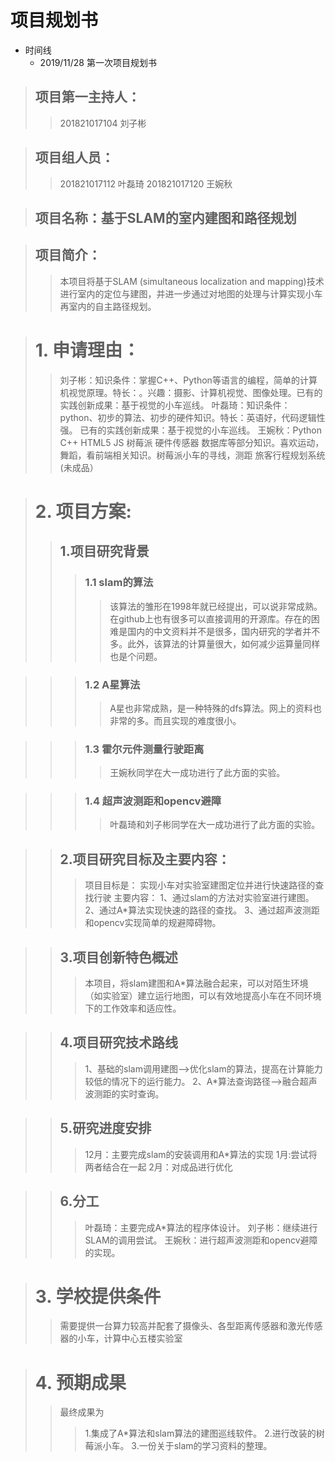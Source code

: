# 项目规划书
- 时间线
  - 2019/11/28  第一次项目规划书

>## 项目第一主持人：
>> 201821017104 刘子彬

>## 项目组人员：
>> 201821017112 叶磊琦
>> 201821017120 王婉秋

>## 项目名称：基于SLAM的室内建图和路径规划

>## 项目简介：
>> 本项目将基于SLAM (simultaneous localization and mapping)技术进行室内的定位与建图，并进一步通过对地图的处理与计算实现小车再室内的自主路径规划。

># 1. 申请理由：
>> 刘子彬：知识条件：掌握C++、Python等语言的编程，简单的计算机视觉原理。特长：。兴趣：摄影、计算机视觉、图像处理。已有的实践创新成果：基于视觉的小车巡线。
>> 叶磊琦：知识条件：python、初步的算法、初步的硬件知识。特长：英语好，代码逻辑性强。 已有的实践创新成果：基于视觉的小车巡线。
>> 王婉秋：Python C++  HTML5  JS  树莓派 硬件传感器 数据库等部分知识。喜欢运动，舞蹈，看前端相关知识。树莓派小车的寻线，测距 旅客行程规划系统(未成品）

># 2. 项目方案:
>> ## 1.项目研究背景
>>> ### 1.1 slam的算法
>>>> 该算法的雏形在1998年就已经提出，可以说非常成熟。在github上也有很多可以直接调用的开源库。存在的困难是国内的中文资料并不是很多，国内研究的学者并不多。此外，该算法的计算量很大，如何减少运算量同样也是个问题。

>>> ### 1.2 A星算法
>>>> A星也非常成熟，是一种特殊的dfs算法。网上的资料也非常的多。而且实现的难度很小。

>>> ### 1.3 霍尔元件测量行驶距离
>>>> 王婉秋同学在大一成功进行了此方面的实验。

>>> ### 1.4 超声波测距和opencv避障
>>>> 叶磊琦和刘子彬同学在大一成功进行了此方面的实验。


>> ## 2.项目研究目标及主要内容：
>>> 项目目标是：
实现小车对实验室建图定位并进行快速路径的查找行驶
主要内容：
1、通过slam的方法对实验室进行建图。
2、通过A*算法实现快速的路径的查找。
3、通过超声波测距和opencv实现简单的规避障碍物。

>> ## 3.项目创新特色概述
>>> 本项目，将slam建图和A*算法融合起来，可以对陌生环境（如实验室）建立运行地图，可以有效地提高小车在不同环境下的工作效率和适应性。

>> ## 4.项目研究技术路线 
>>> 1、基础的slam调用建图——>优化slam的算法，提高在计算能力较低的情况下的运行能力。
2、A*算法查询路径-->融合超声波测距的实时查询。

>> ## 5.研究进度安排
>>> 12月：主要完成slam的安装调用和A*算法的实现
1月:尝试将两者结合在一起
2月：对成品进行优化

>> ## 6.分工
>>> 叶磊琦：主要完成A*算法的程序体设计。
刘子彬：继续进行SLAM的调用尝试。
王婉秋：进行超声波测距和opencv避障的实现。

># 3. 学校提供条件
>> 需要提供一台算力较高并配套了摄像头、各型距离传感器和激光传感器的小车，计算中心五楼实验室

># 4. 预期成果
>> 最终成果为
>>>1.集成了A*算法和slam算法的建图巡线软件。
>>>2.进行改装的树莓派小车。
>>>3.一份关于slam的学习资料的整理。
